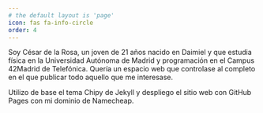 ```yaml
---
# the default layout is 'page'
icon: fas fa-info-circle
order: 4
---
```


Soy César de la Rosa, un joven de 21 años nacido en Daimiel y que estudia física en la Universidad Autónoma de Madrid y programación en el Campus 42Madrid de Telefónica. Quería un espacio web que controlase al completo en el que publicar todo aquello que me interesase. 

Utilizo de base el tema Chipy de Jekyll y despliego el sitio web con GitHub Pages con mi dominio de Namecheap. 
